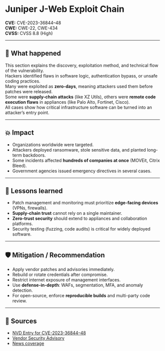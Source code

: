 # Juniper J-Web Exploit Chain

**CVE:** CVE-2023-36844–48  
**CWE:** CWE-22, CWE-434  
**CVSS:** CVSS 8.8 (High)  

---

## 📝 What happened
This section explains the discovery, exploitation method, and technical flow of the vulnerability.  
Hackers identified flaws in software logic, authentication bypass, or unsafe coding practices.  
Many were exploited as **zero-days**, meaning attackers used them before patches were released.  
Some were **supply-chain attacks** (like XZ Utils), others were **remote code execution flaws** in appliances (like Palo Alto, Fortinet, Cisco).  
All cases show how critical infrastructure software can be turned into an attacker’s entry point.  

---

## 💥 Impact
- Organizations worldwide were targeted.  
- Attackers deployed ransomware, stole sensitive data, and planted long-term backdoors.  
- Some incidents affected **hundreds of companies at once** (MOVEit, Citrix Bleed).  
- Government agencies issued emergency directives in several cases.  

---

## 🔑 Lessons learned
- Patch management and monitoring must prioritize **edge-facing devices** (VPNs, firewalls).  
- **Supply-chain trust** cannot rely on a single maintainer.  
- **Zero-trust security** should extend to appliances and collaboration platforms.  
- Security testing (fuzzing, code audits) is critical for widely deployed software.  

---

## 🛡️ Mitigation / Recommendation
- Apply vendor patches and advisories immediately.  
- Rebuild or rotate credentials after compromise.  
- Restrict internet exposure of management interfaces.  
- Use **defense-in-depth**: WAFs, segmentation, MFA, and anomaly detection.  
- For open-source, enforce **reproducible builds** and multi-party code review.  

---

## 🔗 Sources
- [NVD Entry for CVE-2023-36844–48](https://nvd.nist.gov/vuln/detail/CVE-2023-36844–48)  
- [Vendor Security Advisory](https://www.cisa.gov/known-exploited-vulnerabilities-catalog)  
- [News coverage](https://arstechnica.com/tag/security/)  
